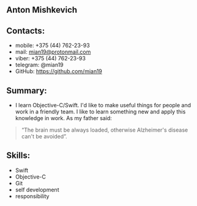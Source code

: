 ## Anton Mishkevich
  
## Contacts:
- mobile: +375 (44) 762-23-93
- mail: mian19@protonmail.com
- viber: +375 (44) 762-23-93
- telegram: @mian19
- GitHub: https://github.com/mian19

## Summary:
 * I learn Objective-C/Swift. I'd like to make useful things for people and  work in a friendly team. I like to learn something new and apply this knowledge in work. As my father said:
 >“The brain must be always loaded, otherwise Alzheimer's disease can't be avoided”.

## Skills:
- Swift
- Objective-C
- Git
- self development
- responsibility

